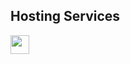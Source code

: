 

## Hosting Services
<a href="https://heroku.com/deploy?template=https://github.com/22boohoo/Palladium"><img height="30px" src="https://raw.githubusercontent.com/FogNetwork/Tsunami/main/deploy/heroku2.svg"><img></a>


